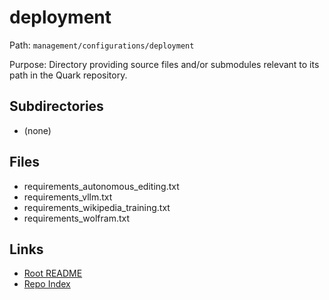 # deployment

Path: `management/configurations/deployment`

Purpose: Directory providing source files and/or submodules relevant to its path in the Quark repository.

## Subdirectories
- (none)

## Files
- requirements_autonomous_editing.txt
- requirements_vllm.txt
- requirements_wikipedia_training.txt
- requirements_wolfram.txt

## Links
- [Root README](../../README.md)
- [Repo Index](../../repo_index.json)

